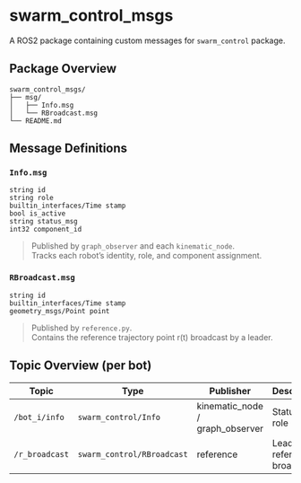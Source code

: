 # swarm_control_msgs

A ROS2 package containing custom messages for `swarm_control` package.

## Package Overview

```
swarm_control_msgs/
├── msg/
│   ├── Info.msg
│   └── RBroadcast.msg
└── README.md
```

## Message Definitions

### **`Info.msg`**
```msg
string id
string role
builtin_interfaces/Time stamp
bool is_active
string status_msg
int32 component_id
```
> Published by `graph_observer` and each `kinematic_node`.  
> Tracks each robot’s identity, role, and component assignment.



### **`RBroadcast.msg`**
```msg
string id
builtin_interfaces/Time stamp
geometry_msgs/Point point
```
> Published by `reference.py`.  
> Contains the reference trajectory point r(t) broadcast by a leader.

## Topic Overview (per bot)

| Topic | Type | Publisher | Description |
|--------|------|------------|--------------|
| `/bot_i/info` | `swarm_control/Info` | kinematic_node / graph_observer | Status + role |
| `/r_broadcast` | `swarm_control/RBroadcast` | reference | Leader’s reference broadcast |